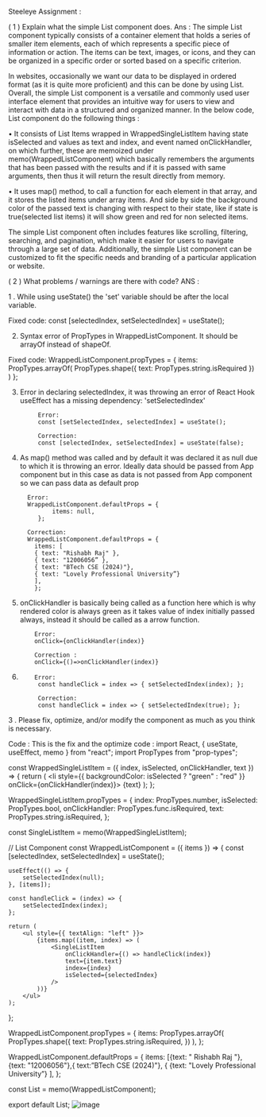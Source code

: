 Steeleye Assignment : 

( 1 )  Explain what the simple List component does.
Ans : The simple List component typically consists of a container element that holds a series of smaller item elements, each of which represents a specific piece of information or action. The items can be text, images, or icons, and they can be organized in a specific order or sorted based on a specific criterion.

In websites, occasionally we want our data to be displayed in ordered format (as it is quite more proficient) and this can be done by using List.
Overall, the simple List component is a versatile and commonly used user interface element that provides an intuitive way for users to view and interact with data in a structured and organized manner.
In the below code, List component do the following things :

•	It consists of List Items wrapped in WrappedSingleListItem having state isSelected and values as text and index, and event named onClickHandler, on which further, these are memoized under memo(WrappedListComponent) which basically remembers the arguments that has been passed with the results and if it is passed with same arguments, then thus it will return the result directly from memory.

•	It uses map() method, to call a function for each element in that array, and it stores the listed items under array items.
And side by side the background color of the passed text is changing with respect to  their state, like if state is true(selected list items) it will show green and red for non selected items.

The simple List component often includes features like scrolling, filtering, searching, and pagination, which make it easier for users to navigate through a large set of data. Additionally, the simple List component can be customized to fit the specific needs and branding of a particular application or website.

( 2 ) What problems / warnings are there with code?
ANS : 

1 . While using useState() the 'set' variable should be after the local variable.

Fixed code:
const [selectedIndex, setSelectedIndex] = useState();


2. Syntax error of PropTypes in WrappedListComponent. It should be arrayOf instead of shapeOf.

Fixed code:
WrappedListComponent.propTypes = {
    items: PropTypes.arrayOf(
        PropTypes.shape({
            text: PropTypes.string.isRequired
        })
    )
};

3. Error in declaring selectedIndex, it was throwing an error of React Hook useEffect has a missing dependency: 'setSelectedIndex'

            Error:
            const [setSelectedIndex, selectedIndex] = useState();

            Correction:
            const [selectedIndex, setSelectedIndex] = useState(false);

4.  As map() method was called and by default it was declared it as null due to which it is throwing an error. Ideally data should be passed from App component but in this case as data is not passed from App component so we can pass data as default prop

          Error:
          WrappedListComponent.defaultProps = {
                 items: null,
             };

          Correction:
          WrappedListComponent.defaultProps = {                   
            items: [
            { text: "Rishabh Raj" },
            { text: "12006056” },
            { text: "BTech CSE (2024)"},
            { text: "Lovely Professional University”}
            ],
            };

5.  onClickHandler is basically being called as a function here which is why rendered color is always green as it takes value of index initially passed always, instead it should be called as a arrow function.

            Error:
            onClick={onClickHandler(index)}

            Correction :
            onClick={()=>onClickHandler(index)}

6.         Error:    
            const handleClick = index => { setSelectedIndex(index); };

            Correction:
            const handleClick = index => { setSelectedIndex(true); };


3 . Please fix, optimize, and/or modify the component as much as you think is necessary.

Code :
This is the fix and the optimize code : 
import React, { useState, useEffect, memo } from "react";
import PropTypes from "prop-types";

const WrappedSingleListItem = ({ index, isSelected, onClickHandler, text }) => {
	return (
		<li
			style={{ backgroundColor: isSelected ? "green" : "red" }}
			onClick={onClickHandler(index)}>
			{text}
		</li>
	);
};

WrappedSingleListItem.propTypes = {
	index: PropTypes.number,
	isSelected: PropTypes.bool,
	onClickHandler: PropTypes.func.isRequired,
	text: PropTypes.string.isRequired,
};

const SingleListItem = memo(WrappedSingleListItem);

// List Component
const WrappedListComponent = ({ items }) => {
	const [selectedIndex, setSelectedIndex] = useState();

	useEffect(() => {
		setSelectedIndex(null);
	}, [items]);

	const handleClick = (index) => {
		setSelectedIndex(index);
	};

	return (
		<ul style={{ textAlign: "left" }}>
			{items.map((item, index) => (
				<SingleListItem
					onClickHandler={() => handleClick(index)}
					text={item.text}
					index={index}
					isSelected={selectedIndex}
				/>
			))}
		</ul>
	);
};

WrappedListComponent.propTypes = {
	items: PropTypes.arrayOf(
		PropTypes.shape({
			text: PropTypes.string.isRequired,
		})
	),
};

WrappedListComponent.defaultProps = {
	items: [{text: " Rishabh Raj "}, {text: "12006056"},{ text:”BTech CSE (2024)"},             { {text: "Lovely Professional University”}
],
};

const List = memo(WrappedListComponent);

export default List;
![image](https://user-images.githubusercontent.com/76212232/233837430-4eec2735-4cd3-4a96-89b3-7f1907fd5a2a.png)
